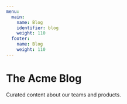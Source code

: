 ```yaml
---
menu:
  main:
    name: Blog
    identifier: blog
    weight: 110
  footer:
    name: Blog
    weight: 110
---
```


# The Acme Blog

Curated content about our teams and products.
